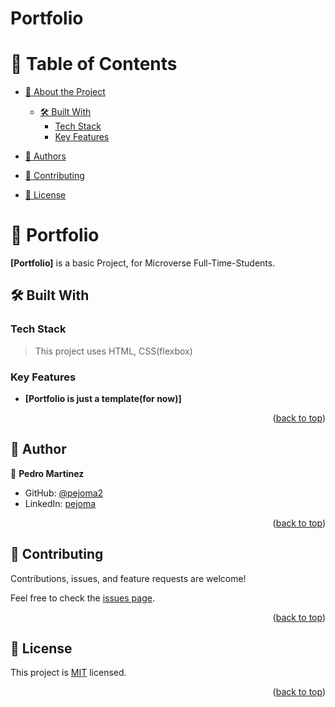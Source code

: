 # Portfolio
<a name="readme-top"></a>




<!-- TABLE OF CONTENTS -->

# 📗 Table of Contents

- [📖 About the Project](#about-project)
  - [🛠 Built With](#built-with)
    - [Tech Stack](#tech-stack)
    - [Key Features](#key-features)


- [👥 Authors](#authors)
- [🤝 Contributing](#contributing)
- [📝 License](#license)

<!-- PROJECT DESCRIPTION -->

# 📖 Portfolio <a name="about-project"></a>



**[Portfolio]** is a basic Project, for Microverse Full-Time-Students.

## 🛠 Built With <a name="built-with"></a>

### Tech Stack <a name="tech-stack"></a>

> This project uses HTML, CSS(flexbox)



<!-- Features -->

### Key Features <a name="key-features"></a>

> 

- **[Portfolio is just a template(for now)]**


<p align="right">(<a href="#readme-top">back to top</a>)</p>









<!-- AUTHORS -->

## 👥 Author <a name="authors"></a>



👤 **Pedro Martinez**

- GitHub: [@pejoma2](https://github.com/Pejoma2)
- LinkedIn: [pejoma](https://www.linkedin.com/in/pejoma/)



<p align="right">(<a href="#readme-top">back to top</a>)</p>





<!-- CONTRIBUTING -->

## 🤝 Contributing <a name="contributing"></a>

Contributions, issues, and feature requests are welcome!

Feel free to check the [issues page](https://github.com/Pejoma2/Hello-Microverse/issues).

<p align="right">(<a href="#readme-top">back to top</a>)</p>

<!-- SUPPORT -->










## 📝 License <a name="license"></a>

This project is [MIT](https://github.com/Pejoma2/Portfolio/blob/add-license-1/LICENSE.md) licensed.



<p align="right">(<a href="#readme-top">back to top</a>)</p>
